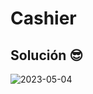 # Cashier

## Solución 😎
![2023-05-04](https://user-images.githubusercontent.com/52138695/236652157-e8150cdb-2324-40e9-b1f4-21321fbfde1a.png)
